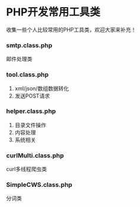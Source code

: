 # PHP开发常用工具类

收集一些个人比较常用的PHP工具类，欢迎大家来补充！

### smtp.class.php
 邮件处理类
 
### tool.class.php
1. xml/json/数组数据转化
2. 发送POST请求

### helper.class.php
1. 目录文件操作
2. 内容处理
3. 系统相关

### curlMulti.class.php
 curl多线程爬虫类
 
### SimpleCWS.class.php
 分词类
